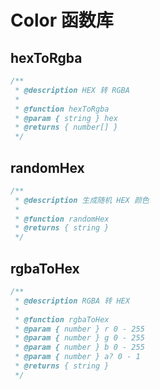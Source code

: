 # Color 函数库

## hexToRgba

```ts
/**
 * @description HEX 转 RGBA
 *
 * @function hexToRgba
 * @param { string } hex
 * @returns { number[] }
 */
```

## randomHex

```ts
/**
 * @description 生成随机 HEX 颜色
 *
 * @function randomHex
 * @returns { string }
 */
```

## rgbaToHex

```ts
/**
 * @description RGBA 转 HEX
 *
 * @function rgbaToHex
 * @param { number } r 0 - 255
 * @param { number } g 0 - 255
 * @param { number } b 0 - 255
 * @param { number } a? 0 - 1
 * @returns { string }
 */
```

